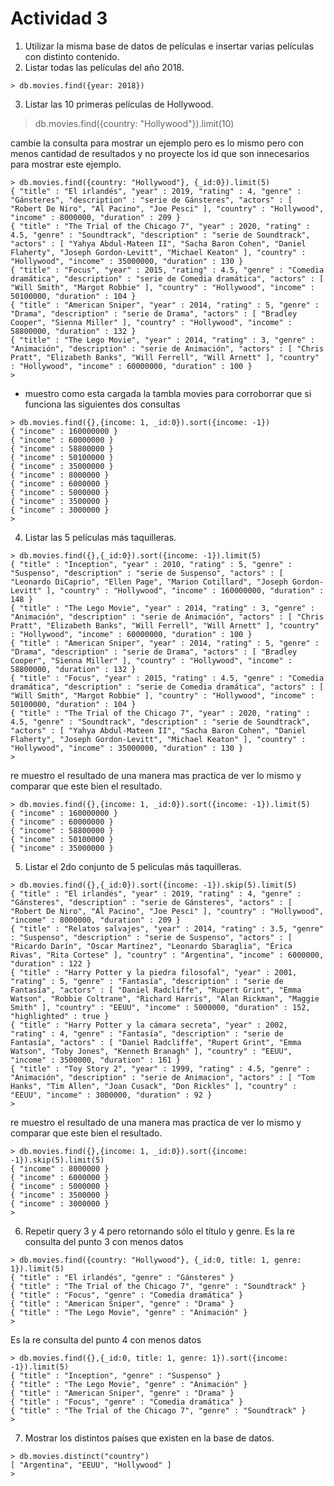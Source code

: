 # Actividad 3
1. Utilizar la misma base de datos de películas e insertar varias películas con distinto contenido.
2. Listar todas las películas del año 2018.
```
> db.movies.find({year: 2018})
```
3. Listar las 10 primeras películas de Hollywood.
> db.movies.find({country: "Hollywood"}).limit(10)

 cambie la consulta para mostrar un ejemplo pero es lo mismo pero con menos cantidad de resultados y  no proyecte los id que son innecesarios para mostrar este ejemplo.
```
> db.movies.find({country: "Hollywood"}, {_id:0}).limit(5)
{ "title" : "El irlandés", "year" : 2019, "rating" : 4, "genre" : "Gánsteres", "description" : "serie de Gánsteres", "actors" : [ "Robert De Niro", "Al Pacino", "Joe Pesci" ], "country" : "Hollywood", "income" : 8000000, "duration" : 209 }
{ "title" : "The Trial of the Chicago 7", "year" : 2020, "rating" : 4.5, "genre" : "Soundtrack", "description" : "serie de Soundtrack", "actors" : [ "Yahya Abdul-Mateen II", "Sacha Baron Cohen", "Daniel Flaherty", "Joseph Gordon-Levitt", "Michael Keaton" ], "country" : "Hollywood", "income" : 35000000, "duration" : 130 }
{ "title" : "Focus", "year" : 2015, "rating" : 4.5, "genre" : "Comedia dramática", "description" : "serie de Comedia dramática", "actors" : [ "Will Smith", "Margot Robbie" ], "country" : "Hollywood", "income" : 50100000, "duration" : 104 }
{ "title" : "American Sniper", "year" : 2014, "rating" : 5, "genre" : "Drama", "description" : "serie de Drama", "actors" : [ "Bradley Cooper", "Sienna Miller" ], "country" : "Hollywood", "income" : 58800000, "duration" : 132 }
{ "title" : "The Lego Movie", "year" : 2014, "rating" : 3, "genre" : "Animación", "description" : "serie de Animación", "actors" : [ "Chris Pratt", "Elizabeth Banks", "Will Ferrell", "Will Arnett" ], "country" : "Hollywood", "income" : 60000000, "duration" : 100 }
>
```
 - muestro como esta cargada la tambla movies para corroborrar que si funciona las siguientes dos consultas
```
> db.movies.find({},{income: 1, _id:0}).sort({income: -1})
{ "income" : 160000000 }
{ "income" : 60000000 }
{ "income" : 58800000 }
{ "income" : 50100000 }
{ "income" : 35000000 }
{ "income" : 8000000 }
{ "income" : 6000000 }
{ "income" : 5000000 }
{ "income" : 3500000 }
{ "income" : 3000000 }
>
```
4. Listar las 5 películas más taquilleras.
```
> db.movies.find({},{_id:0}).sort({income: -1}).limit(5)
{ "title" : "Inception", "year" : 2010, "rating" : 5, "genre" : "Suspenso", "description" : "serie de Suspenso", "actors" : [ "Leonardo DiCaprio", "Ellen Page", "Marion Cotillard", "Joseph Gordon-Levitt" ], "country" : "Hollywood", "income" : 160000000, "duration" : 148 }
{ "title" : "The Lego Movie", "year" : 2014, "rating" : 3, "genre" : "Animación", "description" : "serie de Animación", "actors" : [ "Chris Pratt", "Elizabeth Banks", "Will Ferrell", "Will Arnett" ], "country" : "Hollywood", "income" : 60000000, "duration" : 100 }
{ "title" : "American Sniper", "year" : 2014, "rating" : 5, "genre" : "Drama", "description" : "serie de Drama", "actors" : [ "Bradley Cooper", "Sienna Miller" ], "country" : "Hollywood", "income" : 58800000, "duration" : 132 }
{ "title" : "Focus", "year" : 2015, "rating" : 4.5, "genre" : "Comedia dramática", "description" : "serie de Comedia dramática", "actors" : [ "Will Smith", "Margot Robbie" ], "country" : "Hollywood", "income" : 50100000, "duration" : 104 }
{ "title" : "The Trial of the Chicago 7", "year" : 2020, "rating" : 4.5, "genre" : "Soundtrack", "description" : "serie de Soundtrack", "actors" : [ "Yahya Abdul-Mateen II", "Sacha Baron Cohen", "Daniel Flaherty", "Joseph Gordon-Levitt", "Michael Keaton" ], "country" : "Hollywood", "income" : 35000000, "duration" : 130 }
>
```
re muestro el resultado de una manera mas practica de ver lo mismo y comparar que este bien el resultado.
```
> db.movies.find({},{income: 1, _id:0}).sort({income: -1}).limit(5)
{ "income" : 160000000 }
{ "income" : 60000000 }
{ "income" : 58800000 }
{ "income" : 50100000 }
{ "income" : 35000000 }
```
5. Listar el 2do conjunto de 5 películas más taquilleras.
```
> db.movies.find({},{_id:0}).sort({income: -1}).skip(5).limit(5)
{ "title" : "El irlandés", "year" : 2019, "rating" : 4, "genre" : "Gánsteres", "description" : "serie de Gánsteres", "actors" : [ "Robert De Niro", "Al Pacino", "Joe Pesci" ], "country" : "Hollywood", "income" : 8000000, "duration" : 209 }
{ "title" : "Relatos salvajes", "year" : 2014, "rating" : 3.5, "genre" : "Suspenso", "description" : "serie de Suspenso", "actors" : [ "Ricardo Darín", "Oscar Martínez", "Leonardo Sbaraglia", "Érica Rivas", "Rita Cortese" ], "country" : "Argentina", "income" : 6000000, "duration" : 122 }
{ "title" : "Harry Potter y la piedra filosofal", "year" : 2001, "rating" : 5, "genre" : "Fantasía", "description" : "serie de Fantasía", "actors" : [ "Daniel Radcliffe", "Rupert Grint", "Emma Watson", "Robbie Coltrane", "Richard Harris", "Alan Rickman", "Maggie Smith" ], "country" : "EEUU", "income" : 5000000, "duration" : 152, "highlighted" : true }
{ "title" : "Harry Potter y la cámara secreta", "year" : 2002, "rating" : 4, "genre" : "Fantasía", "description" : "serie de Fantasía", "actors" : [ "Daniel Radcliffe", "Rupert Grint", "Emma Watson", "Toby Jones", "Kenneth Branagh" ], "country" : "EEUU", "income" : 3500000, "duration" : 161 }
{ "title" : "Toy Story 2", "year" : 1999, "rating" : 4.5, "genre" : "Animación", "description" : "serie de Animacion", "actors" : [ "Tom Hanks", "Tim Allen", "Joan Cusack", "Don Rickles" ], "country" : "EEUU", "income" : 3000000, "duration" : 92 }
>
```
re muestro el resultado de una manera mas practica de ver lo mismo y comparar que este bien el resultado.
```
> db.movies.find({},{income: 1, _id:0}).sort({income: -1}).skip(5).limit(5)
{ "income" : 8000000 }
{ "income" : 6000000 }
{ "income" : 5000000 }
{ "income" : 3500000 }
{ "income" : 3000000 }
>
```
6. Repetir query 3 y 4 pero retornando sólo el título y genre.
Es la re consulta del punto 3 con menos datos
```
> db.movies.find({country: "Hollywood"}, {_id:0, title: 1, genre: 1}).limit(5)
{ "title" : "El irlandés", "genre" : "Gánsteres" }
{ "title" : "The Trial of the Chicago 7", "genre" : "Soundtrack" }
{ "title" : "Focus", "genre" : "Comedia dramática" }
{ "title" : "American Sniper", "genre" : "Drama" }
{ "title" : "The Lego Movie", "genre" : "Animación" }
>
```
Es la re consulta del punto 4 con menos datos
```
> db.movies.find({},{_id:0, title: 1, genre: 1}).sort({income: -1}).limit(5)
{ "title" : "Inception", "genre" : "Suspenso" }
{ "title" : "The Lego Movie", "genre" : "Animación" }
{ "title" : "American Sniper", "genre" : "Drama" }
{ "title" : "Focus", "genre" : "Comedia dramática" }
{ "title" : "The Trial of the Chicago 7", "genre" : "Soundtrack" }
>
```
7. Mostrar los distintos países que existen en la base de datos.
```
> db.movies.distinct("country")
[ "Argentina", "EEUU", "Hollywood" ]
>
```


